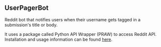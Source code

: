 ## UserPagerBot
Reddit bot that notifies users when their username gets tagged in a submission's title or body.

It uses a package called Python API Wrapper (PRAW) to access Reddit API. Installation and usage information can be found [here](https://github.com/praw-dev/praw).
